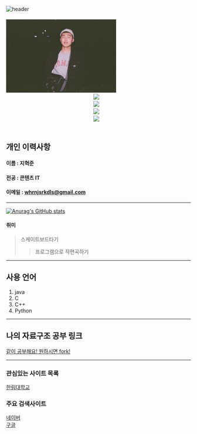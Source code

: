 ![header](https://capsule-render.vercel.app/api?text=Hyuk&nbsp;Jun&nbsp;Ji&animation=fadeIn&type=waving&height=300&width=1000&fontSize=100&color=gradient)  
　　　　　　　　　　　　　　　　　<img src=mypic.jpg height=200 width=300>  
　　　　　　　　　　　　　　　　　<img src="https://img.shields.io/github/watchers/HyukJunJi/RESUME?style=social"/></a>  
　　　　　　　　　　　　　　　　　<img src="https://img.shields.io/github/stars/HyukJunJi?style=social"/></a>  
　　　　　　　　　　　　　　　　　<img src="https://img.shields.io/github/followers/HyukJunJi?style=social"/></a>  
　　　　　　　　　　　　　　　　　<img src="https://img.shields.io/github/forks/HyukJunJi/RESUME?style=social"/></a>  
　　　　　　　　　　　　　　　　

## 개인 이력사항
#### 이름 : 지혁준
#### 전공 : 콘텐츠 IT
#### 이메일 : whrnjsrkdls@gmail.com
------------------------
[![Anurag's GitHub stats](https://github-readme-stats.vercel.app/api?username=HyukJunJi)](https://github.com/anuraghazra/github-readme-stats)
#### 취미
> 스케이트보드타기
>> 프로그램으로 작편곡하기
---
## 사용 언어
1. java
2. C
3. C++
4. Python
---
## 나의 자료구조 공부 링크
[같이 공부해요! 원하시면 fork!](https://www.github.com/HyukJunJi/data_struct)

-----------

### 관심있는 사이트 목록
[한림대학교][hallym]

### 주요 검색사이트
[네이버][naver]  
[구글][google]  


[eclipse]:https://www.eclipse.org
[google]:https://www.google.com
[naver]:https://www.naver.com
[hallym]:https://www.hallym.ac.kr

